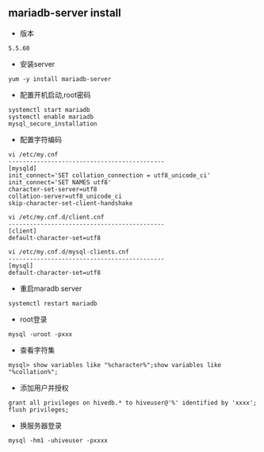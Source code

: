## mariadb-server install

* 版本
```
5.5.60
```
* 安装server
```
yum -y install mariadb-server
```

* 配置开机启动,root密码
```
systemctl start mariadb
systemctl enable mariadb
mysql_secure_installation
```

* 配置字符编码
```
vi /etc/my.cnf
--------------------------------------------
[mysqld]
init_connect='SET collation_connection = utf8_unicode_ci'
init_connect='SET NAMES utf8'  
character-set-server=utf8  
collation-server=utf8_unicode_ci  
skip-character-set-client-handshake 

```
```
vi /etc/my.cnf.d/client.cnf
--------------------------------------------
[client]
default-character-set=utf8
```
```
vi /etc/my.cnf.d/mysql-clients.cnf
--------------------------------------------
[mysql]
default-character-set=utf8
```
* 重启maradb server
```
systemctl restart mariadb
```

* root登录
```
mysql -uroot -pxxx
```

* 查看字符集
```
mysql> show variables like "%character%";show variables like "%collation%";
```
* 添加用户并授权

```
grant all privileges on hivedb.* to hiveuser@'%' identified by 'xxxx';
flush privileges;
```

* 换服务器登录
```
mysql -hm1 -uhiveuser -pxxxx
```
